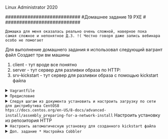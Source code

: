 
Linux Administrator 2020

   ###########################
   #Домашнее задание 19 PXE  #
   ###########################

   

<code>Домашка для меня оказалась реально очень сложной, наверное пока самая сложное и непонятное  Д.З. !( Честно говоря даже запись вебинара особо не помогает   </code>

Для выполнение домашнего задания я использовал следующий вагрант файл
Создает три вм машины
1) client - тут вроде все понятно
2) server - тут сервер для разливки образа по HTTP:
3) srv-kickstart - тут сервер для разливки образа с помощью kickstart файла

<details>
<summary><code>Vagrantfile</code></summary>

```
# -*- mode: ruby -*-
# vi: set ft=ruby :
home = ENV['HOME']
ENV["LC_ALL"] = "en_US.UTF-8"

Vagrant.configure(2) do |config|
 config.vm.define "server" do |subconfig|
 subconfig.vm.box = "centos/7"
 subconfig.vm.hostname="server"
 subconfig.vm.network :private_network, ip: "192.168.50.11"
 subconfig.vm.provider "virtualbox" do |vb|
 vb.memory = "1024"
 vb.cpus = "1"
 end
 end
.
 config.vm.define "client" do |subconfig|
 subconfig.vm.box = "centos/7"
 subconfig.vm.hostname="client"
 subconfig.vm.network :private_network, ip: "192.168.50.12"
 subconfig.vm.provider "virtualbox" do |vb|
 vb.memory = "1024"
 vb.cpus = "1"
 end
 end
 config.vm.define "srv-kickstart" do |subconfig|
 subconfig.vm.box = "centos/7"
 subconfig.vm.hostname="srv-kickstart"
 subconfig.vm.network :private_network, ip: "192.168.50.13"
 subconfig.vm.provider "virtualbox" do |vb|
 vb.memory = "1024"
 vb.cpus = "1"
 end
 end
 config.vm.provision "ansible" do |ansible|
 ansible.compatibility_mode = "2.0"
 ansible.playbook = "provision.yml"

     end
end



```

</details>



<details>
<summary><code>Предисловие</code></summary>

```

Постарался все автоматизировать через ansible, кроме доп. задания

```
</details>



<details>
<summary><code>Следуя шагам из документа установить и настроить загрузку по сети для дистрибутива CentOS8
htps://docs.centos.org/en-US/8-docs/advanced-install/assembly_preparing-for-a-network-install</code>
Настроить установку из репозитория HTTP</summary>


Для начала установим необходимые сервисы <code>dhcpd,tftp-server,xinetd</code>


Далее настроим dhcp сервер так, что бы он монг использовать загрузочные образы, созданные с помощью syslinux.

Сам файл <code>/etc/dhcp/dhcpd.conf</code>

```
option space pxelinux;
option pxelinux.magic code 208 = string;
option pxelinux.configfile code 209 = text;
option pxelinux.pathprefix code 210 = text;
option pxelinux.reboottime code 211 = unsigned integer 32;
option architecture-type code 93 = unsigned integer 16;

subnet 192.168.50.0 netmask 255.255.255.0 {
        option routers 192.168.50.254;
        range 192.168.50.2 192.168.50.253;

        class "pxeclients" {
          match if substring (option vendor-class-identifier, 0, 9) = "PXEClient";
          next-server 192.168.50.1;

          if option architecture-type = 00:07 {
            filename "uefi/shim.efi";
            } else {
            filename "pxelinux/pxelinux.0";
          }
        }
}




```

Далее нужно получить файл <code>pxelinux.0</code> из пакета <code>syslinux</code>

Выполним следующие:

Создадим каталог "/point"

```
[root@server ~]# cd /
[root@server /]# mkdir /point
[root@server /]# ll
итого 28
drwxr-xr-x   15 root root 4096 авг 24 19:09 backup
lrwxrwxrwx.   1 root root    7 май  9 11:26 bin -> usr/bin
dr-xr-xr-x.   5 root root 4096 июл 30 22:49 boot
drwxr-xr-x   22 root root 3300 авг 31 10:23 dev
drwxr-xr-x. 101 root root 8192 авг 31 10:23 etc
drwxr-xr-x.   2 root root    6 авг 12 17:17 home
lrwxrwxrwx.   1 root root    7 май  9 11:26 lib -> usr/lib
lrwxrwxrwx.   1 root root    9 май  9 11:26 lib64 -> usr/lib64
drwxr-xr-x.   2 root root    6 апр 11  2018 media
drwxr-xr-x.   2 root root    6 апр 11  2018 mnt
drwxr-xr-x.  13 root root  170 июл 27 01:01 opt
drwxr-xr-x    2 root root    6 авг 31 11:28 point
dr-xr-xr-x  146 root root    0 авг 31 10:23 proc
dr-xr-x---.  14 root root 4096 авг 31 11:24 root
drwxr-xr-x   32 root root  880 авг 31 11:15 run
lrwxrwxrwx.   1 root root    8 май  9 11:26 sbin -> usr/sbin
drwxr-xr-x.   2 root root    6 апр 11  2018 srv
dr-xr-xr-x   13 root root    0 авг 31 10:23 sys
drwxrwxrwt.  30 root root 4096 авг 31 11:26 tmp
drwxr-xr-x.  13 root root  155 май  9 11:26 usr
drwxr-xr-x.  19 root root  267 май  9 11:40 var
[root@node01 /]# 

```


Скачаем образ <code>wget http://centos-mirror.rbc.ru/pub/centos/8.2.2004/isos/x86_64/CentOS-8.2.2004-x86_64-minimal.iso</code>

```
[root@server /]# cd /point/
[root@server point]# wget http://centos-mirror.rbc.ru/pub/centos/8.2.2004/isos/x86_64/CentOS-8.2.2004-x86_64-minimal.iso
--2020-08-31 11:32:49--  http://centos-mirror.rbc.ru/pub/centos/8.2.2004/isos/x86_64/CentOS-8.2.2004-x86_64-minimal.iso
Распознаётся centos-mirror.rbc.ru (centos-mirror.rbc.ru)... 80.68.250.216
Подключение к centos-mirror.rbc.ru (centos-mirror.rbc.ru)|80.68.250.216|:80... соединение установлено.
HTTP-запрос отправлен. Ожидание ответа... 200 OK
Длина: 1718616064 (1,6G) [application/octet-stream]
Сохранение в: «CentOS-8.2.2004-x86_64-minimal.iso»

```

Далее монтируем наш .iso  в "read only"

```
mount -t iso9660 /point/CentOS-8.2.2004-x86_64-minimal.iso /mnt -o loop,ro

```

Проверяем

```
[root@server ~]# lsblk
NAME   MAJ:MIN RM  SIZE RO TYPE MOUNTPOINT
sda      8:0    0   40G  0 disk 
└─sda1   8:1    0   40G  0 part /
loop0    7:0    0  1.6G  1 loop /mnt
[root@server ~]# 
[root@server ~]# cd /mnt/
[root@server mnt]# ll
total 12
dr-xr-xr-x. 4 root root 2048 Jun  8 22:08 BaseOS
dr-xr-xr-x. 3 root root 2048 Jun  8 22:08 EFI
dr-xr-xr-x. 3 root root 2048 Jun  8 22:08 images
dr-xr-xr-x. 2 root root 2048 Jun  8 22:08 isolinux
-r--r--r--. 1 root root   87 Jun  8 22:07 media.repo
dr-xr-xr-x. 3 root root 2048 Jun  8 22:08 Minimal
-r--r--r--. 1 root root  664 Jun  8 22:08 TRANS.TBL
[root@server mnt]# 

```
Далее устанавливаем наш веб сервер, это будет "nginx" добавляем параметр <code>autoindex on;</code> что бы он работал корректно, после чего
копируем содержимое каталога "/mnt" в  каталог "/usr/share/nginx/html/"

```
[root@server ~]# cp -pr /mnt/BaseOS/Packages/ /usr/share/nginx/html/
[root@server ~]# 
```



Далее находим и  распаковываем пакет <code>syslinux-tftpboot-6.04-4.el8.noarch.rpm</code> получился, вот такой вот выхлоп

```
[root@server html]# rpm2cpio syslinux-tftpboot-6.04-4.el8.noarch.rpm | cpio -dimv
./tftpboot
./tftpboot/cat.c32
./tftpboot/chain.c32
./tftpboot/cmd.c32
./tftpboot/cmenu.c32
./tftpboot/config.c32
./tftpboot/cptime.c32
./tftpboot/cpu.c32
./tftpboot/cpuid.c32
./tftpboot/cpuidtest.c32
./tftpboot/debug.c32
./tftpboot/dhcp.c32
./tftpboot/dir.c32
./tftpboot/disk.c32
./tftpboot/dmi.c32
./tftpboot/dmitest.c32
```
Далее создаем каталог <code>mkdir /var/lib/tftpboot/pxelinux</code> и закидываем в него файлы
Сами файлы мы взяли отсюда "/usr/share/nginx/html/BaseOS/Packages/tftpboot/"

```
pxelinux.0 

libcom.c32 

ldlinux.c32

vesamenu.c32

```
После чего создаем еще один каталог <code>mkdir /var/lib/tftpboot/pxelinux/pxelinux.cfg</code>

Добавим туда конфигурацию по умолчанию <code>default</code>

```
default vesamenu.c32
prompt 1
timeout 600

display boot.msg

label linux
  menu label ^Install system
  menu default
  kernel images/vmlinuz
  append initrd=images/initrd.img ip=dhcp inst.repo=http://192.168.50.11/
label vesa
  menu label Install system with ^basic video driver
  kernel images/vmlinuz
  append initrd=images/initrd.img ip=dhcp inst.xdriver=vesa nomodeset inst.repo=http://192.168.50.11/
label rescue
  menu label ^Rescue installed system
  kernel images/vmlinuz
  append initrd=images/initrd.img rescue
label local
  menu label Boot from ^local drive
  localboot 0xffff


```


Далее создаем каталог "images" 

mkdir -p /var/lib/tftpboot/pxelinux/images/ и закидываем туда наши файлы

cp /usr/share/nginx/html/images/pxeboot/{vmlinuz,initrd.img} /var/lib/tftpboot/pxelinux/images/

```
vmlinuz - ядро

initrd.img - образ


```

После чего запускаем наши юниты

```
[root@server tftpboot]# systemctl enable tftp --now
Created symlink from /etc/systemd/system/sockets.target.wants/tftp.socket to /usr/lib/systemd/system/tftp.socket.
[root@server tftpboot]# systemctl enable dhcpd --now
[root@server tftpboot]# systemctl enable xinetd --now
[root@server tftpboot]# 
```



В принципе все это делает "ansible"
</details>

<details>
<summary><code>Настроить автоматическую установку для созданного kickstart файла</code></summary>
Честно говоря, что то не совсем понял как установить и настроить kickstart, что то инструкция какая то туманная, что преподаватель дал в вебинаре.
 kickstart - это я так понял некий сценарий установки, но после того как я его открыл, если честно мне захотелось его закрыть и никогда не открывать, прям как с селинукс ))
 


Я оставил настройки такие же как и на вм "server" единственное( то есть первоначальные настройки устанавливает ansible  я не стал их вписывать, что сделал новое так это

Для автоматизации по сути переименовал и закинул в /var/lib/tftpboot  kickstart файл и переделал файл "default"


Первое что я сделал так это установил <code>yum install pykickstart</code>

Далее воспользовался дефолтным вариантом <code>/root/anaconda-ks.cfg</code>  и переименуем в "ks.cfg"
после чего скопируем в /var/lib/tftpboot

Получилось /var/lib/tftpboot/ks.cfg 


ну и изменил файл "default" он находится по пути  "/var/lib/tftpboot/pxelinux.cfg/default"

сделал его таким

```
APPEND initrd=images/images/pxeboot/initrd.img ramdisk_size=128000 ip=dhcp method=http://192.168.50.13/images/ devfs=nomount ks=http://192.168.50.13/ks.cfg


```

Вообщем скорее всего неправильно...


</details>




<details>
<summary><code>Доп. задание * Настройка Cobbler</code></summary>

Первым делом устанавливаю сам cobbler

<code>yum install cobbler</code> - Ну вот фундамент построен ))

Исходя из документации, необходимо сделать некоторые преднастройки <code>/etc/cobbler/settings</code>

```
# default, localhost
server: 192.168.50.11


# default, localhost
next_server: 192.168.50.11
manage_dhcp: 1 - чтобы cobbler сгенерировал файл dhcpd.conf на основе dhcp.template, включенного в cobbler

```
[root@server ~]# systemctl restart cobblerd

Посмотрим на структуру 


```
[root@server ~]# cd /etc/cobbler/
[root@server cobbler]# mc

[root@server cobbler]# ll
total 108
-rw-r--r-- 1 root root    40 Aug 30  2019 auth.conf
-rw-r--r-- 1 root root    75 Aug 30  2019 cheetah_macros
-rw-r--r-- 1 root root  2409 Aug 30  2019 cobbler_bash
-rw-r--r-- 1 root root 11636 Aug 30  2019 completions
-rw-r--r-- 1 root root  3177 Aug 30  2019 dhcp.template
-rw-r--r-- 1 root root   386 Aug 30  2019 dnsmasq.template
-rw-r--r-- 1 root root   704 May 28  2018 genders.template
-rw-r--r-- 1 root root  2014 Aug 30  2019 import_rsync_whitelist
drwxr-xr-x 2 root root    31 Aug 31 14:34 iso
drwxr-xr-x 2 root root    38 Aug 31 14:34 ldap
-rw-r--r-- 1 root root  3076 Aug 30  2019 modules.conf
-rw-r--r-- 1 root root    43 Aug 30  2019 mongodb.conf
-rw-r--r-- 1 root root   680 Feb  2  2015 named.template
drwxr-xr-x 2 root root   291 Aug 31 14:34 power
drwxr-xr-x 2 root root  4096 Aug 31 14:34 pxe
drwxr-xr-x 2 root root    41 Aug 31 14:34 reporting
-rw-r--r-- 1 root root   368 Aug 30  2019 rsync.exclude
-rw-r--r-- 1 root root  1073 Aug 30  2019 rsync.template
-rw-r--r-- 1 root root   764 Jul 21  2017 secondary.template
-rw-r--r-- 1 root root 19918 Sep  1 10:33 settings
-rw-r--r-- 1 root root   740 Aug 30  2019 tftpd.template
-rw-r--r-- 1 root root   848 Aug 30  2019 users.conf
-rw-r--r-- 1 root root    49 Aug 30  2019 users.digest
-rw-r--r-- 1 root root   115 Oct 15  2019 version
-rw-r--r-- 1 root root   522 Feb  2  2015 zone.template
drwxr-xr-x 2 root root     6 Oct 15  2019 zone_templates
[root@server cobbler]# 

```
Изменим dhcp.template на dhcp.conf и приведем его вот к такому виду, исходя из сервера на котором тестирую

```
subnet 10.0.18.0 netmask 255.255.255.0 {
     option routers             10.0.18.1;
     option domain-name-servers 10.1.16.242,10.1.16.242;
     option subnet-mask         255.255.255.0;
     filename                   "/pxelinux.0";
     default-lease-time         2.8.0;
     max-lease-time             43200;
     next-server                $next_server;
}



```

При рестарте сервиса ругается, что необходимор создать "/usr/share/cobbler/web/" после того как создали данную строктуру папок юнит запустился без проблем

```
[root@server web]# systemctl status cobblerd.service
● cobblerd.service - Cobbler Helper Daemon
   Loaded: loaded (/usr/lib/systemd/system/cobblerd.service; disabled; vendor preset: disabled)
   Active: active (running) since Tue 2020-09-01 10:41:21 MSK; 2s ago
  Process: 5391 ExecStartPost=/usr/bin/touch /usr/share/cobbler/web/cobbler.wsgi (code=exited, status=0/SUCCESS)
 Main PID: 5390 (cobblerd)
    Tasks: 1
   Memory: 21.5M
   CGroup: /system.slice/cobblerd.service
           └─5390 /usr/bin/python2 -s /usr/bin/cobblerd -F

```



```
[root@server web]# systemctl status cobblerd.service
● cobblerd.service - Cobbler Helper Daemon
   Loaded: loaded (/usr/lib/systemd/system/cobblerd.service; disabled; vendor preset: disabled)
   Active: active (running) since Tue 2020-09-01 10:41:21 MSK; 4s ago
  Process: 5391 ExecStartPost=/usr/bin/touch /usr/share/cobbler/web/cobbler.wsgi (code=exited, status=0/SUCCESS)
 Main PID: 5390 (cobblerd)
    Tasks: 1
   Memory: 21.5M
   CGroup: /system.slice/cobblerd.service
           └─5390 /usr/bin/python2 -s /usr/bin/cobblerd -F

Sep 01 10:41:21 server systemd[1]: Stopping Cobbler Helper Daemon...
Sep 01 10:41:21 server systemd[1]: Stopped Cobbler Helper Daemon.
Sep 01 10:41:21 server systemd[1]: Starting Cobbler Helper Daemon...
Sep 01 10:41:21 server systemd[1]: Started Cobbler Helper Daemon.
[root@server web]# 
```



</details>





